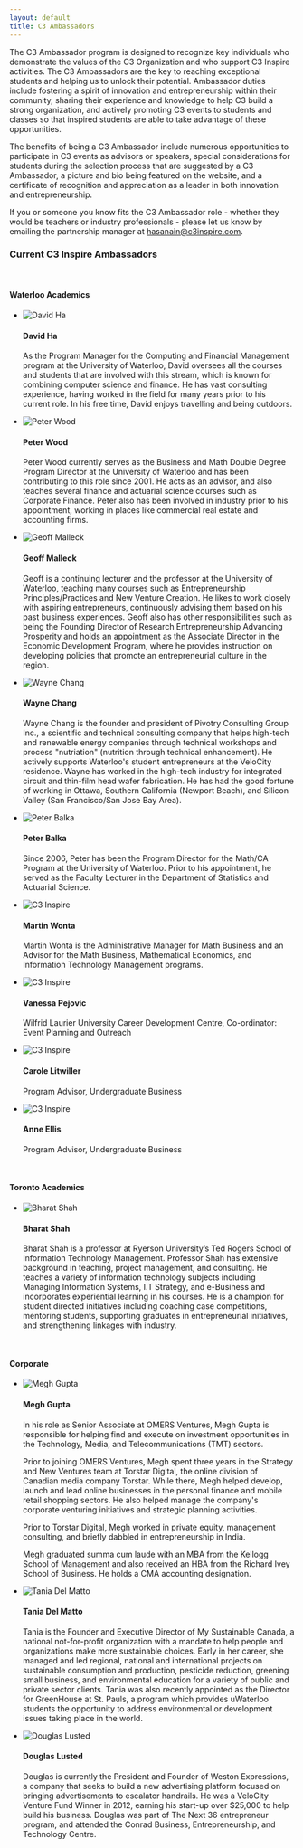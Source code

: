 ```yaml
---
layout: default
title: C3 Ambassadors
---
```

The C3 Ambassador program is designed to recognize key individuals who demonstrate the values of the C3 Organization and who support C3 Inspire activities. The C3 Ambassadors are the key to reaching exceptional students and helping us to unlock their potential. Ambassador duties include fostering a spirit of innovation and entrepreneurship within their community, sharing their experience and knowledge to help C3 build a strong organization, and actively promoting C3 events to students and classes so that inspired students are able to take advantage of these opportunities.

The benefits of being a C3 Ambassador include numerous opportunities to participate in C3 events as advisors or speakers, special considerations for students during the selection process that are suggested by a C3 Ambassador, a picture and bio being featured on the website, and a certificate of recognition and appreciation as a leader in both innovation and entrepreneurship.

If you or someone you know fits the C3 Ambassador role - whether they would be teachers or industry professionals - please let us know by emailing the partnership manager at hasanain@c3inspire.com.

### Current C3 Inspire Ambassadors

<br>

#### Waterloo Academics
<ul class="media-list">
	<li class="media">
		<img class="media-object pull-left" src="http://i.imgur.com/D129Cpj.jpg" alt="David Ha">
		<div class="media-body">
			<h4 class="media-heading">David Ha</h4>
			<p>As the Program Manager for the Computing and Financial Management program at the University of Waterloo, David oversees all the courses and students that are involved with this stream, which is known for combining computer science and finance. He has vast consulting experience, having worked in the field for many years prior to his current role. In his free time, David enjoys travelling and being outdoors.</p>
		</div>
	</li>
	<li class="media">
		<img class="media-object pull-left" src="http://i.imgur.com/nzZKuNI.jpg" alt="Peter Wood">
		<div class="media-body">
			<h4 class="media-heading">Peter Wood</h4>
			<p>Peter Wood currently serves as the Business and Math Double Degree Program Director at the University of Waterloo and has been contributing to this role since 2001. He acts as an advisor, and also teaches several finance and actuarial science courses such as Corporate Finance. Peter also has been involved in industry prior to his appointment, working in places like commercial real estate and accounting firms.</p>
		</div>
	</li>
	<li class="media">
		<img class="media-object pull-left" src="http://i.imgur.com/izUlDlL.jpg" alt="Geoff Malleck">
		<div class="media-body">
			<h4 class="media-heading">Geoff Malleck</h4>
			<p>Geoff is a continuing lecturer and the professor at the University of Waterloo, teaching many courses such as Entrepreneurship Principles/Practices and New Venture Creation. He likes to work closely with aspiring entrepreneurs, continuously advising them based on his past business experiences. Geoff also has other responsibilities such as being the Founding Director of Research Entrepreneurship Advancing Prosperity and holds an appointment as the Associate Director in the Economic Development Program, where he provides instruction on developing policies that promote an entrepreneurial culture in the region.</p>
		</div>
	</li>
	<li class="media">
		<img class="media-object pull-left" src="http://i.imgur.com/ibJhosv.jpg" alt="Wayne Chang">
		<div class="media-body">
			<h4 class="media-heading">Wayne Chang</h4>
			<p>Wayne Chang is the founder and president of Pivotry Consulting Group Inc., a scientific and technical consulting company that helps high-tech and renewable energy companies through technical workshops and process "nutriation" (nutrition through technical enhancement). He actively supports Waterloo's student entrepreneurs at the VeloCity residence. Wayne has worked in the high-tech industry for integrated circuit and thin-film head wafer fabrication. He has had the good fortune of working in Ottawa, Southern California (Newport Beach), and Silicon Valley (San Francisco/San Jose Bay Area).</p>
		</div>
	</li>
	<li class="media">
		<img class="media-object pull-left" src="http://i.imgur.com/uMlXnkK.jpg" alt="Peter Balka">
		<div class="media-body">
			<h4 class="media-heading">Peter Balka</h4>
			<p>Since 2006, Peter has been the Program Director for the Math/CA Program at the University of Waterloo. Prior to his appointment, he served as the Faculty Lecturer in the Department of Statistics and Actuarial Science.</p>
		</div>
	</li>
	<li class="media">
		<img class="media-object pull-left" src="http://i.imgur.com/dl90ewu.jpg" alt="C3 Inspire">
		<div class="media-body">
			<h4 class="media-heading">Martin Wonta</h4>
			<p>Martin Wonta is the Administrative Manager for Math Business and an Advisor for the Math Business, Mathematical Economics, and Information Technology Management programs.</p>
		</div>
	</li>
	<li class="media">
		<img class="media-object pull-left" src="http://i.imgur.com/dl90ewu.jpg" alt="C3 Inspire">
		<div class="media-body">
			<h4 class="media-heading">Vanessa Pejovic</h4>
			<p>Wilfrid Laurier University Career Development Centre, Co-ordinator: Event Planning and Outreach</p>
		</div>
	</li>
	<li class="media">
		<img class="media-object pull-left" src="http://i.imgur.com/dl90ewu.jpg" alt="C3 Inspire">
		<div class="media-body">
			<h4 class="media-heading">Carole Litwiller</h4>
			<p>Program Advisor, Undergraduate Business</p>
		</div>
	</li>
	<li class="media">
		<img class="media-object pull-left" src="http://i.imgur.com/dl90ewu.jpg" alt="C3 Inspire">
		<div class="media-body">
			<h4 class="media-heading">Anne Ellis</h4>
			<p>Program Advisor, Undergraduate Business</p>
		</div>
	</li>
</ul>

<br>

#### Toronto Academics
<ul class="media-list">
	<li class="media">
		<img class="media-object pull-left" src="http://i.imgur.com/QBauAYg.png" alt="Bharat Shah">
		<div class="media-body">
			<h4 class="media-heading">Bharat Shah</h4>
			<p>Bharat Shah is a professor at Ryerson University’s Ted Rogers School of Information Technology Management. Professor Shah has extensive background in teaching, project management, and consulting.  He teaches a variety of information technology subjects including Managing Information Systems, I.T Strategy, and e-Business and incorporates experiential learning in his courses.  He is a champion for student directed initiatives including coaching case competitions, mentoring students, supporting graduates in entrepreneurial initiatives, and strengthening linkages with industry.</p>
		</div>
	</li>
</ul>

<br>

#### Corporate
<ul class="media-list">
	<li class="media">
		<img class="media-object pull-left" src="http://i.imgur.com/eIPR10M.jpg" alt="Megh Gupta">
		<div class="media-body">
			<h4 class="media-heading">Megh Gupta</h4>
			<p>In his role as Senior Associate at OMERS Ventures, Megh Gupta is responsible for helping find and execute on investment opportunities in the Technology, Media, and Telecommunications (TMT) sectors.</p>
			<p>Prior to joining OMERS Ventures, Megh spent three years in the Strategy and New Ventures team at Torstar Digital, the online division of Canadian media company Torstar. While there, Megh helped develop, launch and lead online businesses in the personal finance and mobile retail shopping sectors. He also helped manage the company's corporate venturing initiatives and strategic planning activities.</p>
			<p>Prior to Torstar Digital, Megh worked in private equity, management consulting, and briefly dabbled in entrepreneurship in India.</p>
			<p>Megh graduated summa cum laude with an MBA from the Kellogg School of Management and also received an HBA from the Richard Ivey School of Business. He holds a CMA accounting designation.</p>
		</div>
	</li>
	<li class="media">
		<img class="media-object pull-left" src="http://i.imgur.com/6QEfhFI.jpg" alt="Tania Del Matto">
		<div class="media-body">
			<h4 class="media-heading">Tania Del Matto</h4>
			<p>Tania is the Founder and Executive Director of My Sustainable Canada, a national not-for-profit organization with a mandate to help people and organizations make more sustainable choices. Early in her career, she managed and led regional, national and international projects on sustainable consumption and production, pesticide reduction, greening small business, and environmental education for a variety of public and private sector clients. Tania was also recently appointed as the Director for GreenHouse at St. Pauls, a program which provides uWaterloo students the opportunity to address environmental or development issues taking place in the world.</p>
		</div>
	</li>
	<li class="media">
		<img class="media-object pull-left" src="http://i.imgur.com/Y112RFb.jpg" alt="Douglas Lusted">
		<div class="media-body">
			<h4 class="media-heading">Douglas Lusted</h4>
			<p>Douglas is currently the President and Founder of Weston Expressions, a company that seeks to build a new advertising platform focused on bringing advertisements to escalator handrails. He was a VeloCity Venture Fund Winner in 2012, earning his start-up over $25,000 to help build his business. Douglas was part of The Next 36 entrepreneur program, and attended the Conrad Business, Entrepreneurship, and Technology Centre.</p>
		</div>
	</li>
</ul>
